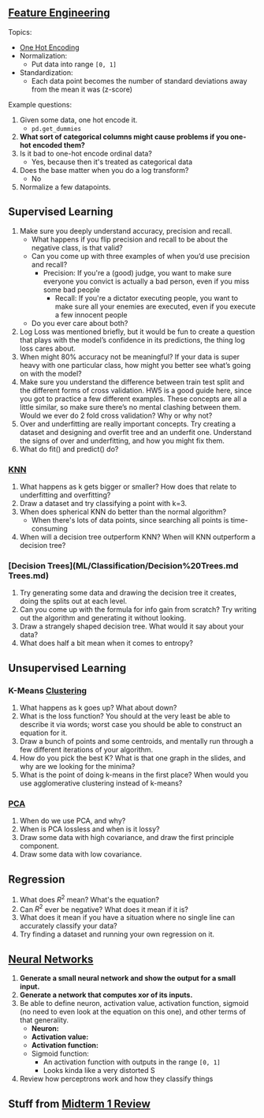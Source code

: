 ## [Feature Engineering](ML/Feature%20Engineering/Feature%20Engineering.md)

Topics:

- [One Hot Encoding](ML/Feature%20Engineering/One%20Hot%20Encoding.md)
- Normalization:
	- Put data into range `[0, 1]`
- Standardization:
	- Each data point becomes the number of standard deviations away from the mean it was (z-score)

Example questions:

1. Given some data, one hot encode it.
	- `pd.get_dummies`
2. **What sort of categorical columns might cause problems if you one-hot encoded them?**
3. Is it bad to one-hot encode ordinal data?
	- Yes, because then it's treated as categorical data
4. Does the base matter when you do a log transform?
	- No
5. Normalize a few datapoints.

## Supervised Learning

1. Make sure you deeply understand accuracy, precision and recall.
	- What happens if you flip precision and recall to be about the negative class, is that valid?
	- Can you come up with three examples of when you’d use precision and recall?
		- Precision: If you're a (good) judge, you want to make sure everyone you convict is actually a bad person, even if you miss some bad people
			- Recall: If you're a dictator executing people, you want to make sure all your enemies are executed, even if you execute a few innocent people
	- Do you ever care about both?
2. Log Loss was mentioned briefly, but it would be fun to create a question that plays with the model’s confidence in its predictions, the thing log loss cares about.
3. When might 80% accuracy not be meaningful? If your data is super heavy with one particular class, how might you better see what’s going on with the model?
4. Make sure you understand the difference between train test split and the different forms of cross validation. HW5 is a good guide here, since you got to practice a few different examples. These concepts are all a little similar, so make sure there’s no mental clashing between them. Would we ever do 2 fold cross validation? Why or why not?
5. Over and underfitting are really important concepts. Try creating a dataset and designing and overfit tree and an underfit one. Understand the signs of over and underfitting, and how you might fix them.
6. What do fit() and predict() do?

### [KNN](ML/Classification/KNN.md)

1. What happens as k gets bigger or smaller? How does that relate to underfitting and overfitting?
2. Draw a dataset and try classifying a point with k=3.
3. When does spherical KNN do better than the normal algorithm?
	- When there's lots of data points, since searching all points is time-consuming
4. When will a decision tree outperform KNN? When will KNN outperform a decision tree?

### [Decision Trees](ML/Classification/Decision%20Trees.md Trees.md)

1. Try generating some data and drawing the decision tree it creates, doing the splits out at each level.
2. Can you come up with the formula for info gain from scratch? Try writing out the algorithm and generating it without looking.
3. Draw a strangely shaped decision tree. What would it say about your data?
4. What does half a bit mean when it comes to entropy?

## Unsupervised Learning

### K-Means [Clustering](ML/Feature%20Engineering/Clustering.md)

1. What happens as k goes up? What about down?
2. What is the loss function? You should at the very least be able to describe it via words; worst case you should be able to construct an equation for it.
3. Draw a bunch of points and some centroids, and mentally run through a few different iterations of your algorithm.
4. How do you pick the best K? What is that one graph in the slides, and why are we looking for the minima?
5. What is the point of doing k-means in the first place? When would you use agglomerative clustering instead of k-means?

### [PCA](ML/Feature%20Engineering/PCA.md)

1. When do we use PCA, and why?
2. When is PCA lossless and when is it lossy?
3. Draw some data with high covariance, and draw the first principle component.
4. Draw some data with low covariance.

## Regression

1. What does $R^2$ mean? What's the equation?
2. Can $R^2$ ever be negative? What does it mean if it is?
3. What does it mean if you have a situation where no single line can accurately classify your data?
4. Try finding a dataset and running your own regression on it.

## [Neural Networks](ML/Neural%20Networks/Neural%20Networks.md)

1. **Generate a small neural network and show the output for a small input.**
2. **Generate a network that computes xor of its inputs.**
3. Be able to define neuron, activation value, activation function, sigmoid (no need to even look at the equation on this one), and other terms of that generality.
	- **Neuron:**
	- **Activation value:**
	- **Activation function:**
	- Sigmoid function:
		- An activation function with outputs in the range `[0, 1]`
		- Looks kinda like a very distorted S
1. Review how perceptrons work and how they classify things

## Stuff from [Midterm 1 Review](<Midterm 1 Review.md>)
